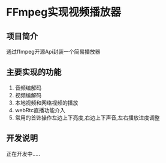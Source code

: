 # FFmpeg实现视频播放器

## 项目简介

通过ffmpeg开源Api封装一个简易播放器

## 主要实现的功能

1. 音频编解码
2. 视频编解码
3. 本地视频和网络视频的播放
4. webRtc直播功能介入
5. 常用的首饰操作左边上下亮度,右边上下声音,左右播放进度调整

## 开发说明

正在开发中.....